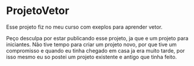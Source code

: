 # ProjetoVetor
Esse projeto fiz no meu curso com exeplos para aprender vetor.

Peço desculpa por estar publicando esse projeto, ja que e um projeto para iniciantes.
  Não tive tempo para criar um projeto novo, por que tive um compromisso e quando 
  eu tinha chegado em casa ja era muito tarde, por isso mesmo eu so postei um 
  projeto existente e antigo que tinha feito.

